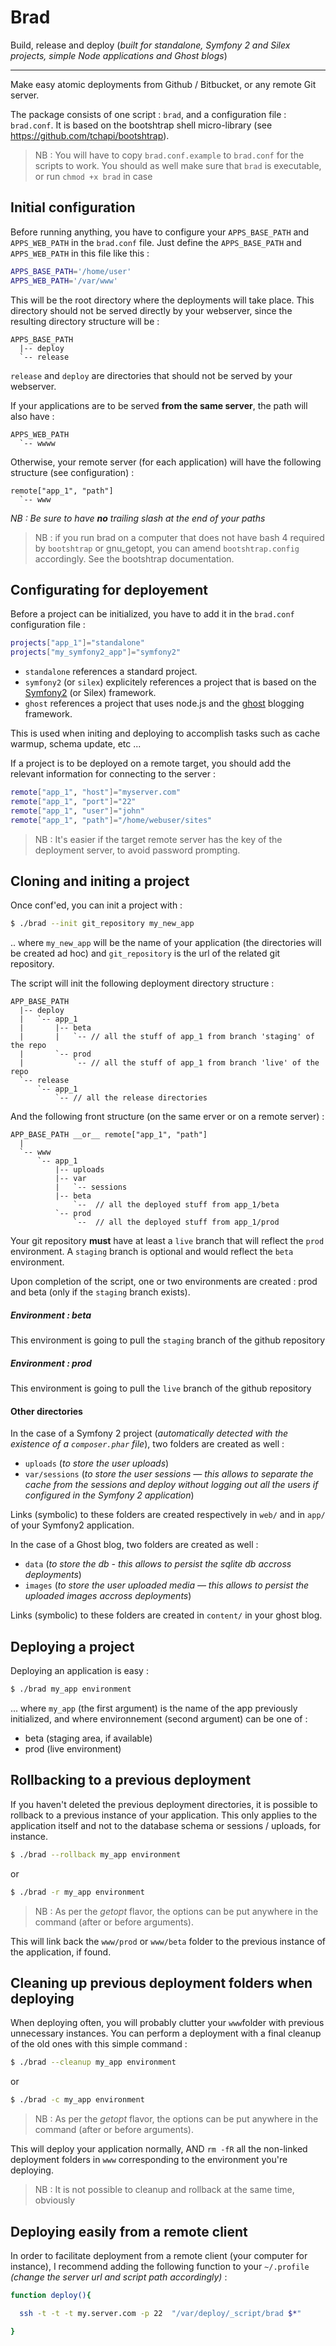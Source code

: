 # Brad

Build, release and deploy
(_built for standalone, Symfony 2 and Silex projects, simple Node applications and Ghost blogs_)

- - -

Make easy atomic deployments from Github / Bitbucket, or any remote Git server.

The package consists of one script : `brad`, and a configuration file : `brad.conf`.
It is based on the bootshtrap shell micro-library (see https://github.com/tchapi/bootshtrap).

> NB : You will have to copy `brad.conf.example` to `brad.conf` for the scripts to work. You should as well make sure that `brad` is executable, or run `chmod +x brad` in case

## Initial configuration

Before running anything, you have to configure your `APPS_BASE_PATH` and `APPS_WEB_PATH` in the `brad.conf` file. Just define the `APPS_BASE_PATH` and `APPS_WEB_PATH` in this file like this :

```bash
APPS_BASE_PATH='/home/user'
APPS_WEB_PATH='/var/www'
```

This will be the root directory where the deployments will take place. This directory should not be served directly by your webserver, since the resulting directory structure will be :

```
APPS_BASE_PATH
  |-- deploy
  `-- release
```

`release` and `deploy` are directories that should not be served by your webserver.

If your applications are to be served **from the same server**, the path will also have :

```
APPS_WEB_PATH
  `-- wwww
```

Otherwise, your remote server (for each application) will have the following structure (see configuration) :

```
remote["app_1", "path"]
  `-- www
```

_NB : Be sure to have **no** trailing slash at the end of your paths_

> NB : if you run brad on a computer that does not have bash 4 required by `bootshtrap` or gnu_getopt, you can amend `bootshtrap.config` accordingly. See the bootshtrap documentation.

## Configurating for deployement

Before a project can be initialized, you have to add it in the `brad.conf` configuration file :

```bash
projects["app_1"]="standalone"
projects["my_symfony2_app"]="symfony2"
```          

  - `standalone` references a standard project.
  - `symfony2` (or `silex`) explicitely references a project that is based on the [Symfony2](http://symfony.com) (or Silex) framework. 
  - `ghost` references a project that uses node.js and the [ghost](ghost.org) blogging framework.

This is used when initing and deploying to accomplish tasks such as cache warmup, schema update, etc ...

If a project is to be deployed on a remote target, you should add the relevant information for connecting to the server :

```bash
remote["app_1", "host"]="myserver.com"
remote["app_1", "port"]="22"
remote["app_1", "user"]="john"
remote["app_1", "path"]="/home/webuser/sites"
```                  

> NB : It's easier if the target remote server has the key of the deployment server, to avoid password prompting.

## Cloning and initing a project

Once conf'ed, you can init a project with :

```bash
$ ./brad --init git_repository my_new_app 
```

.. where `my_new_app` will be the name of your application (the directories will be created ad hoc) and `git_repository` is the url of the related git repository.

The script will init the following deployment directory structure :

```
APP_BASE_PATH
  |-- deploy
  |   `-- app_1
  |       |-- beta
  |       |   `-- // all the stuff of app_1 from branch 'staging' of the repo
  |       `-- prod
  |           `-- // all the stuff of app_1 from branch 'live' of the repo
  `-- release
      `-- app_1
          `-- // all the release directories
```

And the following front structure (on the same erver or on a remote server) :

```
APP_BASE_PATH __or__ remote["app_1", "path"]
  |
  `-- www
      `-- app_1
          |-- uploads
          |-- var
          |   `-- sessions 
          |-- beta
              `--  // all the deployed stuff from app_1/beta
          `-- prod
              `--  // all the deployed stuff from app_1/prod
```

Your git repository **must** have at least a `live` branch that will reflect the `prod` environment. A `staging` branch is optional and would reflect the `beta` environment.

Upon completion of the script, one or two environments are created : prod and beta (only if the `staging` branch exists).

##### Environment : beta

This environment is going to pull the `staging` branch of the github repository

##### Environment : prod

This environment is going to pull the `live` branch of the github repository

#### Other directories

In the case of a Symfony 2 project (_automatically detected with the existence of a `composer.phar` file_), two folders are created as well :

  - `uploads` (_to store the user uploads_)
  - `var/sessions` (_to store the user sessions — this allows to separate the cache from the sessions and deploy without logging out all the users if configured in the Symfony 2 application_)

Links (symbolic) to these folders are created respectively in `web/` and in `app/` of your Symfony2 application.

In the case of a Ghost blog, two folders are created as well :

  - `data` (_to store the db - this allows to persist the sqlite db accross deployments_)
  - `images` (_to store the user uploaded media — this allows to persist the uploaded images accross deployments_)

Links (symbolic) to these folders are created in `content/` in your ghost blog.

## Deploying a project

Deploying an application is easy :

```bash
$ ./brad my_app environment
```

... where `my_app` (the first argument) is the name of the app previously initialized, and where environnement (second argument) can be one of :

  - beta (staging area, if available)
  - prod (live environment)

## Rollbacking to a previous deployment

If you haven't deleted the previous deployment directories, it is possible to rollback to a previous instance of your application. This only applies to the application itself and not to the database schema or sessions / uploads, for instance.

```bash
$ ./brad --rollback my_app environment
```
or 
```bash
$ ./brad -r my_app environment
```

> NB : As per the _getopt_ flavor, the options can be put anywhere in the command (after or before arguments).

This will link back the `www/prod` or `www/beta` folder to the previous instance of the application, if found.

## Cleaning up previous deployment folders when deploying

When deploying often, you will probably clutter your `www`folder with previous unnecessary instances. You can perform a deployment with a final cleanup of the old ones with this simple command :

```bash
$ ./brad --cleanup my_app environment
```
or

```bash
$ ./brad -c my_app environment
```

> NB : As per the _getopt_ flavor, the options can be put anywhere in the command (after or before arguments).

This will deploy your application normally, AND `rm -fR` all the non-linked deployment folders in `www` corresponding to the environment you're deploying.

> NB : It is not possible to cleanup and rollback at the same time, obviously

## Deploying easily from a remote client

In order to facilitate deployment from a remote client (your computer for instance), I recommend adding the following function to your `~/.profile` _(change the server url and script path accordingly)_ :

```bash
function deploy(){

  ssh -t -t -t my.server.com -p 22  "/var/deploy/_script/brad $*"

}
```
